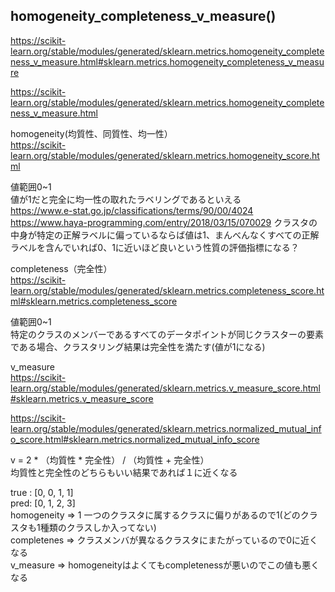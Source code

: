 ## homogeneity_completeness_v_measure()
https://scikit-learn.org/stable/modules/generated/sklearn.metrics.homogeneity_completeness_v_measure.html#sklearn.metrics.homogeneity_completeness_v_measure

https://scikit-learn.org/stable/modules/generated/sklearn.metrics.homogeneity_completeness_v_measure.html

homogeneity(均質性、同質性、均一性）  
https://scikit-learn.org/stable/modules/generated/sklearn.metrics.homogeneity_score.html

値範囲0~1  
値が1だと完全に均一性の取れたラベリングであるといえる  
https://www.e-stat.go.jp/classifications/terms/90/00/4024
https://www.haya-programming.com/entry/2018/03/15/070029
クラスタの中身が特定の正解ラベルに偏っているならば値は1、まんべんなくすべての正解ラベルを含んでいれば0、1に近いほど良いという性質の評価指標になる？  

completeness（完全性）   
https://scikit-learn.org/stable/modules/generated/sklearn.metrics.completeness_score.html#sklearn.metrics.completeness_score

値範囲0~1  
特定のクラスのメンバーであるすべてのデータポイントが同じクラスターの要素である場合、クラスタリング結果は完全性を満たす(値が1になる)  

v_measure  
https://scikit-learn.org/stable/modules/generated/sklearn.metrics.v_measure_score.html#sklearn.metrics.v_measure_score

https://scikit-learn.org/stable/modules/generated/sklearn.metrics.normalized_mutual_info_score.html#sklearn.metrics.normalized_mutual_info_score


v = 2 * （均質性 * 完全性） / （均質性 + 完全性）  
均質性と完全性のどちらもいい結果であれば１に近くなる  


true : [0, 0, 1, 1]  
pred: [0, 1, 2, 3]  
homogeneity ⇒ 1 一つのクラスタに属するクラスに偏りがあるので1(どのクラスタも1種類のクラスしか入ってない)  
completenes ⇒ クラスメンバが異なるクラスタにまたがっているので0に近くなる  
v_measure   ⇒ homogeneityはよくてもcompletenessが悪いのでこの値も悪くなる  
